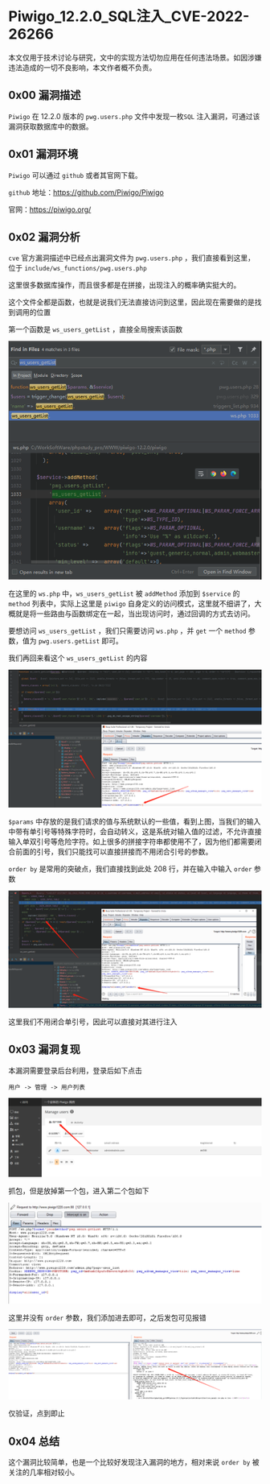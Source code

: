 # Piwigo_12.2.0_SQL注入_CVE-2022-26266

本文仅用于技术讨论与研究，文中的实现方法切勿应用在任何违法场景。如因涉嫌违法造成的一切不良影响，本文作者概不负责。

## 0x00 漏洞描述

`Piwigo` 在 12.2.0 版本的 `pwg.users.php` 文件中发现一枚`SQL` 注入漏洞，可通过该漏洞获取数据库中的数据。

## 0x01 漏洞环境

`Piwigo` 可以通过 `github` 或者其官网下载。

`github` 地址：https://github.com/Piwigo/Piwigo

官网：https://piwigo.org/

## 0x02 漏洞分析

`cve` 官方漏洞描述中已经点出漏洞文件为 `pwg.users.php` ，我们直接看到这里，位于 `include/ws_functions/pwg.users.php`

这里很多数据库操作，而且很多都是在拼接，出现注入的概率确实挺大的。

这个文件全都是函数，也就是说我们无法直接访问到这里，因此现在需要做的是找到调用的位置

第一个函数是 `ws_users_getList` ，直接全局搜索该函数

![image-20221117221711630](Piwigo_12.2.0_SQL注入_CVE-2022-26266/image-20221117221711630.png)

在这里的 `ws.php` 中，`ws_users_getList` 被 `addMethod` 添加到 `$service` 的 `method` 列表中，实际上这里是 `piwigo` 自身定义的访问模式，这里就不细讲了，大概就是将一些路由与函数绑定在一起，当出现访问时，通过回调的方式去访问。

要想访问 `ws_users_getList` ，我们只需要访问 `ws.php` ，并 `get` 一个 `method` 参数，值为 `pwg.users.getList` 即可。

我们再回来看这个 `ws_users_getList` 的内容

![image-20221117224118489](Piwigo_12.2.0_SQL注入_CVE-2022-26266/image-20221117224118489.png)

`$params` 中存放的是我们请求的值与系统默认的一些值，看到上图，当我们的输入中带有单引号等特殊字符时，会自动转义，这是系统对输入值的过滤，不允许直接输入单双引号等危险字符。如上很多的拼接字符串都使用不了，因为他们都需要闭合前面的引号，我们只能找可以直接拼接而不用闭合引号的参数。

`order by` 是常用的突破点，我们直接找到此处 208 行，并在输入中输入 `order` 参数

![image-20221117224722221](Piwigo_12.2.0_SQL注入_CVE-2022-26266/image-20221117224722221.png)

这里我们不用闭合单引号，因此可以直接对其进行注入

## 0x03 漏洞复现

本漏洞需要登录后台利用，登录后如下点击

```
用户 -> 管理 -> 用户列表
```

![image-20221117220404252](Piwigo_12.2.0_SQL注入_CVE-2022-26266/image-20221117220404252.png)

抓包，但是放掉第一个包，进入第二个包如下

![image-20221117220555569](Piwigo_12.2.0_SQL注入_CVE-2022-26266/image-20221117220555569.png)

这里并没有 `order` 参数，我们添加进去即可，之后发包可见报错

![image-20221117220751998](Piwigo_12.2.0_SQL注入_CVE-2022-26266/image-20221117220751998.png)

仅验证，点到即止

## 0x04 总结

这个漏洞比较简单，也是一个比较好发现注入漏洞的地方，相对来说 `order by` 被关注的几率相对较小。

